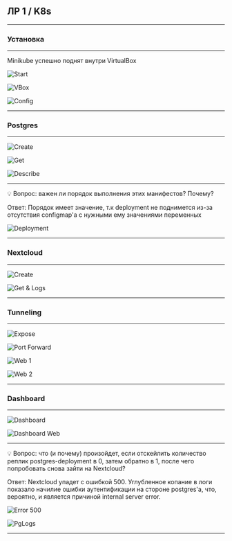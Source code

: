 ## ЛР 1 /  K8s 

---

### Установка

---

Minikube успешно поднят внутри VirtualBox


![Start](img/1.png)

![VBox](img/2.png)

![Config](img/3.png)

---

### Postgres

---

![Create](img/4.png)

![Get](img/5.png)

![Describe](img/6.png)

---

💡 Вопрос: важен ли порядок выполнения этих манифестов? Почему?

Ответ: Порядок имеет значение, т.к deployment не поднимется из-за отсутствия configmap'а с нужными ему значениями переменных

![Deployment](img/ans.png)

---

### Nextcloud

---

![Create](img/7.png)

![Get & Logs](img/8.png)

---

### Tunneling

---

![Expose](img/9.png)

![Port Forward](img/10.png)

![Web 1](img/11.png)

![Web 2](img/12.png)

---

### Dashboard

---

![Dashboard](img/13.png)

![Dashboard Web](img/14.png)

-----

💡 Вопрос: что (и почему) произойдет, если отскейлить количество реплик postgres-deployment в 0, затем обратно в 1, после чего попробовать снова зайти на Nextcloud?

Ответ: Nextcloud упадет с ошибкой 500. Углубленное копание в логи показало начилие ошибки аутентификации на стороне postgres'а, что, вероятно, и является причиной internal server error.

![Error 500](img/ans3.png)

![PgLogs](img/ans2.png)

---


